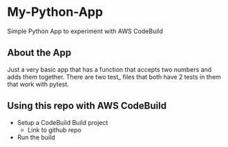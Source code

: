 # My-Python-App
Simple Python App to experiment with AWS CodeBuild

## About the App
Just a very basic app that has a function that accepts two numbers and adds them together.
There are two test_ files that both have 2 tests in them that work with pytest.

## Using this repo with AWS CodeBuild
- Setup a CodeBuild Build project
  - Link to github repo
- Run the build
